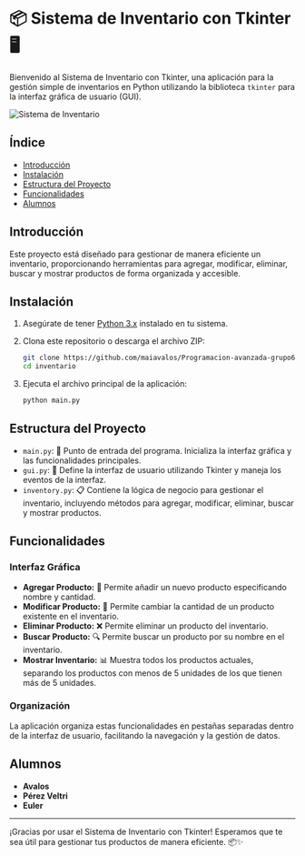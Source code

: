 # 📦 Sistema de Inventario con Tkinter 🖥️

Bienvenido al Sistema de Inventario con Tkinter, una aplicación para la gestión simple de inventarios en Python utilizando la biblioteca `tkinter` para la interfaz gráfica de usuario (GUI).

![Sistema de Inventario](https://via.placeholder.com/1000x100?text=Sistema+de+Inventario+con+Tkinter)

## Índice

- [Introducción](#introducción)
- [Instalación](#instalación)
- [Estructura del Proyecto](#estructura-del-proyecto)
- [Funcionalidades](#funcionalidades)
- [Alumnos](#alumnos)
## Introducción

Este proyecto está diseñado para gestionar de manera eficiente un inventario, proporcionando herramientas para agregar, modificar, eliminar, buscar y mostrar productos de forma organizada y accesible.

## Instalación

1. Asegúrate de tener [Python 3.x](https://www.python.org/downloads/) instalado en tu sistema.
2. Clona este repositorio o descarga el archivo ZIP:

    ```sh
    git clone https://github.com/maiavalos/Programacion-avanzada-grupo6-tkinter.git
    cd inventario
    ```

3. Ejecuta el archivo principal de la aplicación:

    ```sh
    python main.py
    ```

## Estructura del Proyecto

- `main.py`: 🚀 Punto de entrada del programa. Inicializa la interfaz gráfica y las funcionalidades principales.
- `gui.py`: 🎨 Define la interfaz de usuario utilizando Tkinter y maneja los eventos de la interfaz.
- `inventory.py`: 📋 Contiene la lógica de negocio para gestionar el inventario, incluyendo métodos para agregar, modificar, eliminar, buscar y mostrar productos.

## Funcionalidades

### Interfaz Gráfica

- **Agregar Producto:** 🛒 Permite añadir un nuevo producto especificando nombre y cantidad.
- **Modificar Producto:** 🔄 Permite cambiar la cantidad de un producto existente en el inventario.
- **Eliminar Producto:** ❌ Permite eliminar un producto del inventario.
- **Buscar Producto:** 🔍 Permite buscar un producto por su nombre en el inventario.
- **Mostrar Inventario:** 📊 Muestra todos los productos actuales, separando los productos con menos de 5 unidades de los que tienen más de 5 unidades.

### Organización

La aplicación organiza estas funcionalidades en pestañas separadas dentro de la interfaz de usuario, facilitando la navegación y la gestión de datos.


## Alumnos

- **Avalos**
- **Pérez Veltri**
- **Euler**

---


¡Gracias por usar el Sistema de Inventario con Tkinter! Esperamos que te sea útil para gestionar tus productos de manera eficiente. 📦✨
